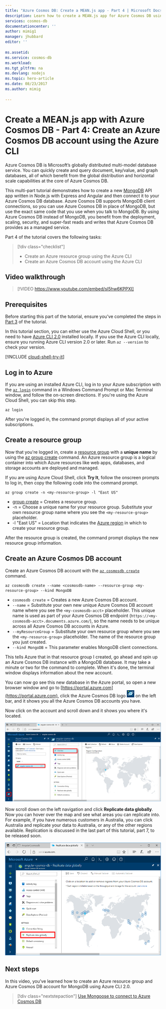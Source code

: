 ```yaml
---
title: "Azure Cosmos DB: Create a MEAN.js app - Part 4 | Microsoft Docs"
description: Learn how to create a MEAN.js app for Azure Cosmos DB using the exact same APIs you use for MongoDB. 
services: cosmos-db
documentationcenter: ''
author: mimig1
manager: jhubbard
editor: ''

ms.assetid: 
ms.service: cosmos-db
ms.workload: 
ms.tgt_pltfrm: na
ms.devlang: nodejs
ms.topic: hero-article
ms.date: 08/23/2017
ms.author: mimig

---
```

# Create a MEAN.js app with Azure Cosmos DB - Part 4: Create an Azure Cosmos DB account using the Azure CLI

Azure Cosmos DB is Microsoft’s globally distributed multi-model database service. You can quickly create and query document, key/value, and graph databases, all of which benefit from the global distribution and horizontal scale capabilities at the core of Azure Cosmos DB. 

This multi-part tutorial demonstrates how to create a new [MongoDB](mongodb-introduction.md) API app written in Node.js with Express and Angular and then connect it to your Azure Cosmos DB database. Azure Cosmos DB supports MongoDB client connections, so you can use Azure Cosmos DB in place of MongoDB, but use the exact same code that you use when you talk to MongoDB. By using Azure Cosmos DB instead of MongoDB, you benefit from the deployment, scaling, security, and super-fast reads and writes that Azure Cosmos DB provides as a managed service. 

Part 4 of the tutorial covers the following tasks:

> [!div class="checklist"]
> * Create an Azure resource group using the Azure CLI
> * Create an Azure Cosmos DB account using the Azure CLI

## Video walkthrough

> [!VIDEO https://www.youtube.com/embed/sI5hw6KPPXI]

## Prerequisites

Before starting this part of the tutorial, ensure you've completed the steps in [Part 3](tutorial-develop-mongodb-nodejs-part3.md) of the tutorial. 

In this tutorial section, you can either use the Azure Cloud Shell, or you need to have [Azure CLI 2.0](https://docs.microsoft.com/en-us/cli/azure/install-azure-cli) installed locally. If you use the Azure CLI locally, ensure you running Azure CLI version 2.0 or later. Run `az --version` to check your version. 

[!INCLUDE [cloud-shell-try-it](../../includes/cloud-shell-try-it.md)]

## Log in to Azure

If you are using an installed Azure CLI, log in to your Azure subscription with the [`az login`](/cli/azure/#login) command in a Windows Command Prompt or Mac Terminal window, and follow the on-screen directions. If you're using the Azure Cloud Shell, you can skip this step.

```azurecli
az login 
``` 

After you're logged in, the command prompt displays all of your active subscriptions.

## Create a resource group

Now that you're logged in, create a [resource group](../azure-resource-manager/resource-group-overview.md) with a **unique name** by using the [az group create](/cli/azure/group#create) command. An Azure resource group is a logical container into which Azure resources like web apps, databases, and storage accounts are deployed and managed. 

If you are using Azure Cloud Shell, click **Try It**, follow the onscreen prompts to log in, then copy the following code into the command prompt.

```azurecli-interactive
az group create -n <my-resource-group> -l "East US"
```

* [group create](/cli/azure/group#create) = Creates a resource group.
* -n <my-resource-group> = Choose a unique name for your resource group. Substitute your own resource group name where you see the `<my-resource-group>` placeholder. 
* -l "East US" = Location that indicates the [Azure region](https://azure.microsoft.com/regions/) in which to create your resource group. 

After the resource group is created, the command prompt displays the new resource group information.    

## Create an Azure Cosmos DB account

Create an Azure Cosmos DB account with the [`az cosmosdb create`](/cli/azure/cosmosdb#create) command.

```azurecli-interactive
az cosmosdb create --name <cosmosdb-name> --resource-group <my-resource-group> --kind MongoDB
```

* `cosmosdb create` = Creates a new Azure Cosmos DB account.
* `--name` = Substitute your own new unique Azure Cosmos DB account name where you see the `<my-cosmosdb-acct>` placeholder. This unique name is used as part of your Azure Cosmos DB endpoint (`https://<my-cosmosdb-acct>.documents.azure.com/`), so the name needs to be unique across all Azure Cosmos DB accounts in Azure.
* `--myResourceGroup` = Substitute your own resource group where you see the `<my-resource-group>` placeholder. The name of the resource group you just created. 
* `--kind MongoDB` = This parameter enables MongoDB client connections.

This tells Azure that in that resource group I created, go ahead and spin up an Azure Cosmos DB instance with a MongoDB database. It may take a minute or two for the command to complete. When it's done, the terminal window displays information about the new account. 

You can now go see this new database in the Azure portal, so open a new browser window and go to [https://portal.azure.com](https://portal.azure.com), click the Azure Cosmos DB logo ![Azure Cosmos DB icon in the Azure portal](./media/tutorial-develop-mongodb-nodejs-part4/azure-cosmos-db-icon.png) on the left bar, and it shows you all the Azure Cosmos DB accounts you have.

Now click on the account and scroll down and it shows you where it's located. 

![New Azure Cosmos DB account in the Azure portal](./media/tutorial-develop-mongodb-nodejs-part4/azure-cosmos-db-angular-portal.png)

Now scroll down on the left navigation and click **Replicate data globally**. Now you can hover over the map and see what areas you can replicate into. For example, if you have numerous customers in Australia, you can click Australia and replicate your data to Australia, or any of the other regions available. Replication is discussed in the last part of this tutorial, part 7, to be released soon.

![New Azure Cosmos DB account in the Azure portal](./media/tutorial-develop-mongodb-nodejs-part4/azure-cosmos-db-replicate-portal.png)

## Next steps

In this video, you've learned how to create an Azure resource group and Azure Cosmos DB account for MongoDB using Azure CLI 2.0. 

> [!div class="nextstepaction"]
> [Use Mongoose to connect to Azure Cosmos DB](tutorial-develop-mongodb-nodejs-part5.md)
